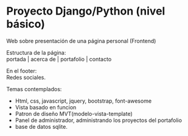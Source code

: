 # Proyecto Django/Python (nivel básico) 

Web sobre presentación de una página personal (Frontend)

Estructura de la página:  
portada | acerca de | portafolio | contacto

En el footer:   
Redes sociales.   

Temas contemplados:
- Html, css, javascript, jquery, bootstrap, font-awesome
- Vista basado en funcion
- Patron de diseño MVT(modelo-vista-template)
- Panel de administrador, administrando los proyectos del portafolio
- base de datos sqlite.
